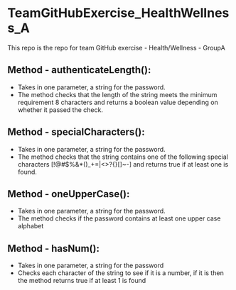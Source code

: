 # TeamGitHubExercise_HealthWellness_A
This repo is the repo for team GitHub exercise - Health/Wellness - GroupA  
## Method - authenticateLength():
- Takes in one parameter, a string for the password.
- The method checks that the length of the string meets the minimum requirement 8 characters and returns a boolean value depending on whether it passed the check.
## Method - specialCharacters():
- Takes in one parameter, a string for the password.
- The method checks that the string contains one of the following special characters [!@#$%&*()_+=|<>?{}\[\]~-] and returns true if at least one is found.
## Method - oneUpperCase():
- Takes in one parameter, a string for the password.
- The method checks if the password contains at least one upper case alphabet
## Method - hasNum():
- Takes in one parameter, a string for the password
- Checks each character of the string to see if it is a number, if it is then the method returns true if at least 1 is found
